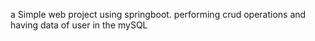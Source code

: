 a Simple web project using springboot. performing crud operations and having data of user in the mySQL
